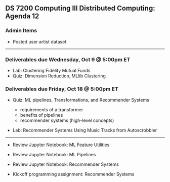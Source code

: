 ## DS 7200 Computing III Distributed Computing: Agenda 12

### Admin Items

- Posted user artist dataset

---

### Deliverables due Wednesday, Oct 9 @ 5:00pm ET

- Lab: Clustering Fidelity Mutual Funds
- Quiz: Dimension Reduction, MLlib Clustering

### Deliverables due Friday, Oct 18 @ 5:00pm ET

- Quiz: ML pipelines, Transformations, and Recommender Systems
  - requirements of a transformer
  - benefits of pipelines
  - recommender systems (high-level concepts)

- Lab: Recommender Systems Using Music Tracks from Autoscrobbler


---

- Review Jupyter Notebook: ML Feature Utilities

- Review Jupyter Notebook: ML Pipelines

- Review Jupyter Notebook: Recommender Systems

- Kickoff programming assignment: Recommender Systems

